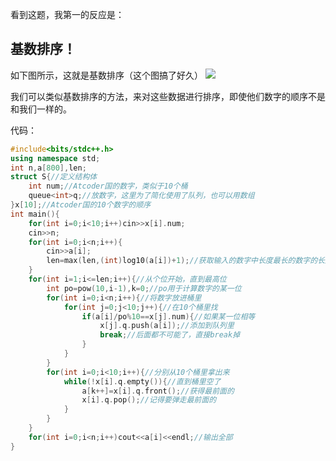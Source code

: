 看到这题，我第一的反应是：

## 基数排序！

如下图所示，这就是基数排序（这个图搞了好久）
![](https://s2.ax1x.com/2019/08/04/ey096f.gif)

我们可以类似基数排序的方法，来对这些数据进行排序，即使他们数字的顺序不是和我们一样的。

代码：
```cpp
#include<bits/stdc++.h>
using namespace std;
int n,a[800],len;
struct S{//定义结构体
	int num;//Atcoder国的数字，类似于10个桶
	queue<int>q;//放数字，这里为了简化使用了队列，也可以用数组
}x[10];//Atcoder国的10个数字的顺序
int main(){
	for(int i=0;i<10;i++)cin>>x[i].num;
	cin>>n;
	for(int i=0;i<n;i++){
		cin>>a[i];
		len=max(len,(int)log10(a[i])+1);//获取输入的数字中长度最长的数字的长度
	}
	for(int i=1;i<=len;i++){//从个位开始，直到最高位
		int po=pow(10,i-1),k=0;//po用于计算数字的某一位
		for(int i=0;i<n;i++){//将数字放进桶里
			for(int j=0;j<10;j++){//在10个桶里找
				if(a[i]/po%10==x[j].num){//如果某一位相等
					x[j].q.push(a[i]);//添加到队列里
					break;//后面都不可能了，直接break掉
				}
			}
		}
		for(int i=0;i<10;i++){//分别从10个桶里拿出来
			while(!x[i].q.empty()){//直到桶里空了
				a[k++]=x[i].q.front();//获得最前面的
				x[i].q.pop();//记得要弹走最前面的
			}
		}
	}
	for(int i=0;i<n;i++)cout<<a[i]<<endl;//输出全部
}
```